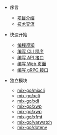 * 序言
  
  * [项目介绍](zh-cn/README.md)
  * [技术交流](zh-cn/online-chating.md)

* 快速开始

  * [编程须知](zh-cn/instructions.md)
  * [编写 CLI 程序](zh-cn/write-cli.md)
  * [编写 API 接口](zh-cn/write-api.md)
  * [编写 Web 页面](zh-cn/write-web.md)
  * [编写 gRPC 接口](zh-cn/write-grpc.md)
  
* 独立模块

  * [mix-go/mixcli](zh-cn/mix-mixcli.md)
  * [mix-go/xcli](zh-cn/mix-xcli.md)
  * [mix-go/xdi](zh-cn/mix-xdi.md)
  * [mix-go/xwp](zh-cn/mix-xsql.md)
  * [mix-go/xwp](zh-cn/mix-xwp.md)
  * [mix-go/xfmt](zh-cn/mix-xfmt.md)
  * [mix-go/varwatch](zh-cn/mix-varwatch.md)
  * [mix-go/dotenv](zh-cn/mix-dotenv.md)
